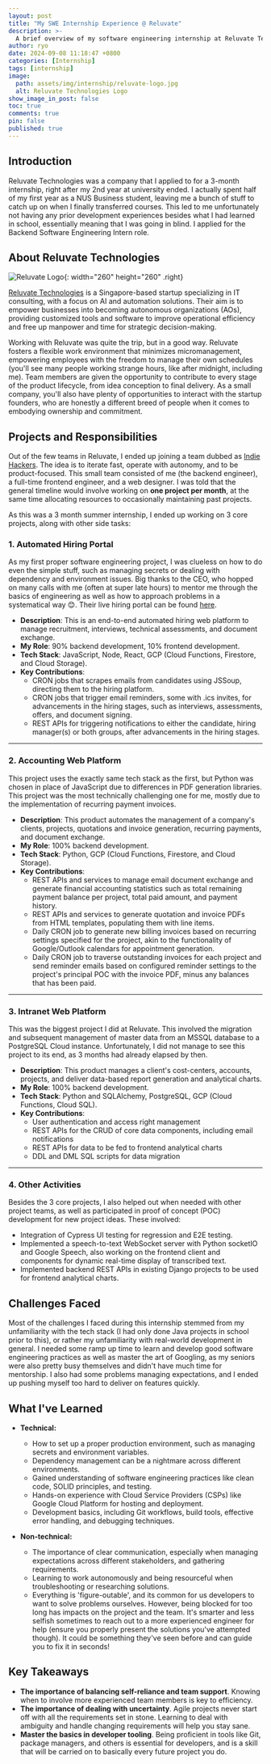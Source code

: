 ```yaml
---
layout: post
title: "My SWE Internship Experience @ Reluvate"
description: >-
  A brief overview of my software engineering internship at Reluvate Technologies that I undertook during the summer at the end of my second year of university (May 2022). Unfortunately, I'm writing this a little over 2 years too late so my memory might not be all there.
author: ryo
date: 2024-09-08 11:18:47 +0800
categories: [Internship]
tags: [internship]
image:
  path: assets/img/internship/reluvate-logo.jpg
  alt: Reluvate Technologies Logo
show_image_in_post: false
toc: true
comments: true
pin: false
published: true
---
```


## Introduction

Reluvate Technologies was a company that I applied to for a 3-month internship, right after my 2nd year at university ended. I actually spent half of my first year as a NUS Business student, leaving me a bunch of stuff to catch up on when I finally transferred courses. This led to me unfortunately not having any prior development experiences besides what I had learned in school, essentially meaning that I was going in blind. I applied for the Backend Software Engineering Intern role.

## About Reluvate Technologies

![Reluvate Logo](assets/img/internship/reluvate-logo-mini.png){: width="260" height="260" .right}

<a href="https://www.reluvate.com/" target="_blank">Reluvate Technologies</a> is a Singapore-based startup specializing in IT consulting, with a focus on AI and automation solutions. Their aim is to empower businesses into becoming autonomous organizations (AOs), providing customized tools and software to improve operational efficiency and free up manpower and time for strategic decision-making.

Working with Reluvate was quite the trip, but in a good way. Reluvate fosters a flexible work environment that minimizes micromanagement, empowering employees with the freedom to manage their own schedules (you'll see many people working strange hours, like after midnight, including me). Team members are given the opportunity to contribute to every stage of the product lifecycle, from idea conception to final delivery. As a small company, you'll also have plenty of opportunities to interact with the startup founders, who are honestly a different breed of people when it comes to embodying ownership and commitment.

## Projects and Responsibilities

Out of the few teams in Reluvate, I ended up joining a team dubbed as <a href="https://www.growthmentor.com/glossary/what-is-an-indie-hacker/" target="_blank">Indie Hackers</a>. The idea is to iterate fast, operate with autonomy, and to be product-focused. This small team consisted of me (the backend engineer), a full-time frontend engineer, and a web designer. I was told that the general timeline would involve working on **one project per month**, at the same time allocating resources to occasionally maintaining past projects.

As this was a 3 month summer internship, I ended up working on 3 core projects, along with other side tasks:

### 1. Automated Hiring Portal

As my first proper software engineering project, I was clueless on how to do even the simple stuff, such as managing secrets or dealing with dependency and environment issues. Big thanks to the CEO, who hopped on many calls with me (often at super late hours) to mentor me through the basics of engineering as well as how to approach problems in a systematical way :blush:. Their live hiring portal can be found <a href="https://umeume-ffd05.web.app/" target="_blank">here</a>.

- **Description**: This is an end-to-end automated hiring web platform to manage recruitment, interviews, technical assessments, and document exchange.
- **My Role**: 90% backend development, 10% frontend development.
- **Tech Stack**: JavaScript, Node, React, GCP (Cloud Functions, Firestore, and Cloud Storage).
- **Key Contributions**:
  - CRON jobs that scrapes emails from candidates using JSSoup, directing them to the hiring platform.
  - CRON jobs that trigger email reminders, some with .ics invites, for advancements in the hiring stages, such as interviews, assessments, offers, and document signing.
  - REST APIs for triggering notifications to either the candidate, hiring manager(s) or both groups, after advancements in the hiring stages.

---

### 2. Accounting Web Platform

This project uses the exactly same tech stack as the first, but Python was chosen in place of JavaScript due to differences in PDF generation libraries. This project was the most technically challenging one for me, mostly due to the implementation of recurring payment invoices.

- **Description**: This product automates the management of a company's clients, projects, quotations and invoice generation, recurring payments, and document exchange.
- **My Role**: 100% backend development.
- **Tech Stack**: Python, GCP (Cloud Functions, Firestore, and Cloud Storage).
- **Key Contributions**:
  - REST APIs and services to manage email document exchange and generate financial accounting statistics such as total remaining payment balance per project, total paid amount, and payment history.
  - REST APIs and services to generate quotation and invoice PDFs from HTML templates, populating them with line items.
  - Daily CRON job to generate new billing invoices based on recurring settings specified for the project, akin to the functionality of Google/Outlook calendars for appointment generation.
  - Daily CRON job to traverse outstanding invoices for each project and send reminder emails based on configured reminder settings to the project's principal POC with the invoice PDF, minus any balances that has been paid.

---

### 3. Intranet Web Platform

This was the biggest project I did at Reluvate. This involved the migration and subsequent management of master data from an MSSQL database to a PostgreSQL Cloud instance. Unfortunately, I did not manage to see this project to its end, as 3 months had already elapsed by then.

- **Description**: This product manages a client's cost-centers, accounts, projects, and deliver data-based report generation and analytical charts.
- **My Role**: 100% backend development.
- **Tech Stack**: Python and SQLAlchemy, PostgreSQL, GCP (Cloud Functions, Cloud SQL).
- **Key Contributions**:
  - User authentication and access right management
  - REST APIs for the CRUD of core data components, including email notifications
  - REST APIs for data to be fed to frontend analytical charts
  - DDL and DML SQL scripts for data migration

---

### 4. Other Activities

Besides the 3 core projects, I also helped out when needed with other project teams, as well as participated in proof of concept (POC) development for new project ideas. These involved:

- Integration of Cypress UI testing for regression and E2E testing.
- Implemented a speech-to-text WebSocket server with Python socketIO and Google Speech, also working on the frontend client and components for dynamic real-time display of transcribed text.
- Implemented backend REST APIs in existing Django projects to be used for frontend analytical charts.

## Challenges Faced

Most of the challenges I faced during this internship stemmed from my unfamiliarity with the tech stack (I had only done Java projects in school prior to this), or rather my unfamiliarity with real-world development in general. I needed some ramp up time to learn and develop good software engineering practices as well as master the art of Googling, as my seniors were also pretty busy themselves and didn't have much time for mentorship. I also had some problems managing expectations, and I ended up pushing myself too hard to deliver on features quickly.

## What I've Learned

- **Technical:**

  - How to set up a proper production environment, such as managing secrets and environment variables.
  - Dependency management can be a nightmare across different environments.
  - Gained understanding of software engineering practices like clean code, SOLID principles, and testing.
  - Hands-on experience with Cloud Service Providers (CSPs) like Google Cloud Platform for hosting and deployment.
  - Development basics, including Git workflows, build tools, effective error handling, and debugging techniques.

- **Non-technical:**
  - The importance of clear communication, especially when managing expectations across different stakeholders, and gathering requirements.
  - Learning to work autonomously and being resourceful when troubleshooting or researching solutions.
  - Everything is 'figure-outable', and its common for us developers to want to solve problems ourselves. However, being blocked for too long has impacts on the project and the team. It's smarter and less selfish sometimes to reach out to a more experienced engineer for help (ensure you properly present the solutions you've attempted though). It could be something they've seen before and can guide you to fix it in seconds!

## Key Takeaways

- **The importance of balancing self-reliance and team support**. Knowing when to involve more experienced team members is key to efficiency.
- **The importance of dealing with uncertainty**. Agile projects never start off with all the requirements set in stone. Learning to deal with ambiguity and handle changing requirements will help you stay sane.
- **Master the basics in developer tooling**. Being proficient in tools like Git, package managers, and others is essential for developers, and is a skill that will be carried on to basically every future project you do.
